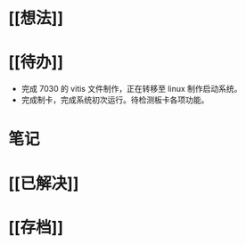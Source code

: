 # [[想法]]

# [[待办]]
- 完成 7030 的 vitis 文件制作，正在转移至 linux 制作启动系统。
- 完成制卡，完成系统初次运行。待检测板卡各项功能。
# 笔记

# [[已解决]]

# [[存档]]